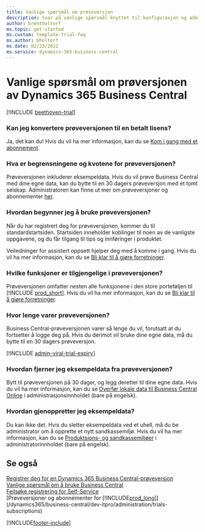 ```yaml
---  
title: Vanlige spørsmål om prøveversjon
description: Svar på vanlige spørsmål knyttet til konfigurasjon og administrasjon av Dynamics 365 Business Central-prøveversjon. Finn ut hvordan du løser plattform- og appspesifikke problemer.
author: brentholtorf
ms.topic: get-started
ms.custom: template-trial-faq
ms.author: bholtorf
ms.date: 02/23/2022
ms.service: dynamics-365-business-central
---
```


# Vanlige spørsmål om prøversjonen av Dynamics 365 Business Central

[!INCLUDE [beethoven-trial](includes/beethoven-trial.md)]

### Kan jeg konvertere prøveversjonen til en betalt lisens?

Ja, det kan du! Hvis du vil ha mer informasjon, kan du se [Kom i gang med et abonnement](trial-signup.md#get-started-with-a-subscription).  

### Hva er begrensningene og kvotene for prøveversjonen?

Prøveversjonen inkluderer eksempeldata. Hvis du vil prøve Business Central med dine egne data, kan du bytte til en 30 dagers prøveversjon med et tomt selskap. Administratoren kan finne ut mer om prøveversjoner og abonnementer [her](/dynamics365/business-central/dev-itpro/administration/trials-subscriptions).  

### Hvordan begynner jeg å bruke prøveversjonen?

Når du har registrert deg for prøveversjonen, kommer du til standardstartsiden. Startsiden inneholder koblinger til noen av de vanligste oppgavene, og du får tilgang til tips og innføringer i produktet.  

Veiledninger for assistert oppsett hjelper deg med å komme i gang. Hvis du vil ha mer informasjon, kan du se [Bli klar til å gjøre forretninger](ui-get-ready-business.md).  

### Hvilke funksjoner er tilgjengelige i prøveversjonen?

Prøveversjonen omfatter nesten alle funksjonene i den store porteføljen til [!INCLUDE [prod_short](includes/prod_short.md)]. Hvis du vil ha mer informasjon, kan du se [Bli klar til å gjøre forretninger](ui-get-ready-business.md).  

### Hvor lenge varer prøveversjonen?

Business Central-prøveversjonen varer så lenge du vil, forutsatt at du fortsetter å logge deg på. Hvis du derimot vil bruke dine egne data, må du bytte til en 30 dagers prøveversjon.  

[!INCLUDE [admin-viral-trial-expiry](includes/admin-viral-trial-expiry.md)]

### Hvordan fjerner jeg eksempeldata fra prøveversjonen?

Bytt til prøveversjonen på 30 dager, og legg deretter til dine egne data. Hvis du vil ha mer informasjon, kan du se [Overfør lokale data til Business Central Online](/dynamics365/business-central/dev-itpro/administration/migrate-data) i administrasjonsinnholdet (bare på engelsk).  

### Hvordan gjenoppretter jeg eksempeldata?

Du kan ikke det. Hvis du sletter eksempeldata ved et uhell, må du be administrator om å opprette et nytt sandkassemiljø. Hvis du vil ha mer informasjon, kan du se [Produktsjons- og sandkassemiljøer](/dynamics365/business-central/dev-itpro/administration/environment-types) i administratorinnholdet (bare på engelsk).  

## Se også

[Registrer deg for en Dynamics 365 Business Central-prøveversjon](trial-signup.md)  
[Vanlige spørsmål om å bruke Business Central](across-faq.yml)  
[Feilsøke registrering for Self-Service](ui-troubleshoot-self-signup.md)  
[Prøveversjoner og abonnementer for [!INCLUDE[prod_long](includes/prod_long.md)]](/dynamics365/business-central/dev-itpro/administration/trials-subscriptions)  


[!INCLUDE[footer-include](includes/footer-banner.md)]
